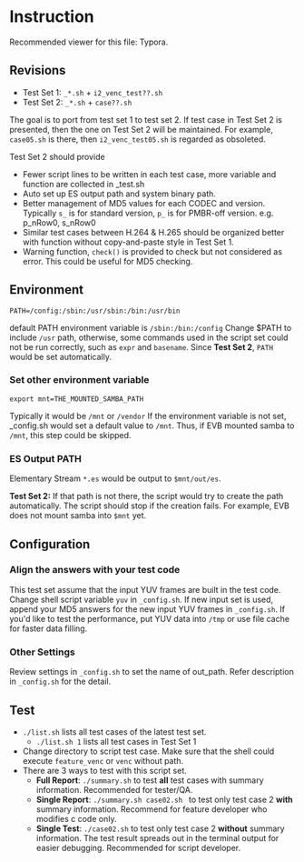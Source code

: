 # Instruction

Recommended viewer for this file: Typora.

## Revisions

- Test Set 1: `_*.sh` + `i2_venc_test??.sh`
- Test Set 2: `_*.sh` + `case??.sh`

The goal is to port from test set 1 to test set 2. If test case in Test Set 2 is presented, then the one on Test Set 2 will be maintained. For example, `case05.sh` is there, then `i2_venc_test05.sh` is regarded as obsoleted.


Test Set 2 should provide
- Fewer script lines to be written in each test case, more variable and function are collected in _test.sh
- Auto set up ES output path and system binary path.
- Better management of MD5 values for each CODEC and version. Typically `s_` is for standard version, `p_` is for PMBR-off version.
  e.g. p_nRow0, s_nRow0
- Similar test cases between H.264 & H.265 should be organized better with function without copy-and-paste style in Test Set 1.
- Warning function, `check()` is  provided to check but not considered as error. This could be useful for MD5 checking.

## Environment
`PATH=/config:/sbin:/usr/sbin:/bin:/usr/bin`

default PATH environment variable is `/sbin:/bin:/config`
Change $PATH to include `/usr` path, otherwise, some commands used in the script set could not be run correctly, such as `expr` and `basename`.
Since **Test Set 2**, `PATH` would be set automatically.

### Set other environment variable
`export mnt=THE_MOUNTED_SAMBA_PATH`

Typically it would be `/mnt` or `/vendor`
If the environment variable is not set, _config.sh would set a default value to `/mnt`.
Thus, if EVB mounted samba to `/mnt`, this step could be skipped.

### ES Output PATH
Elementary Stream `*.es` would be output to `$mnt/out/es`.

**Test Set 2:**
If that path is not there, the script would try to create the path automatically. The script should stop if the creation fails.
For example, EVB does not mount samba into `$mnt` yet.

## Configuration

### Align the answers with your test code

This test set assume that the input YUV frames are built in the test code. Change shell script variable `yuv` in `_config.sh`. If new input set is used, append your MD5 answers for the new input YUV frames in `_config.sh`.
If you'd like to test the performance, put YUV data into `/tmp` or use file cache for faster data filling.

### Other Settings

Review settings in `_config.sh` to set the name of out_path. Refer description in `_config.sh` for the detail.

## Test

- `./list.sh` lists all test cases of the latest test set.
  - `./list.sh 1` lists all test cases in Test Set 1
- Change  directory to script test case. Make sure that the shell could execute `feature_venc` or `venc` without path.
- There are 3 ways to test with this script set.
  - **Full Report**: `./summary.sh` to test **all** test cases with summary information. Recommended for tester/QA.
  - **Single Report**: `./summary.sh case02.sh ` to test only test case 2 **with** summary information. Recommend for feature developer who modifies c code only.
  - **Single Test**: `./case02.sh` to test only test case 2 **without** summary information. The test result spreads out in the terminal output for easier debugging. Recommended for script developer.
